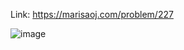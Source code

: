 Link: https://marisaoj.com/problem/227

![image](https://github.com/user-attachments/assets/665f48da-398e-46fd-9f2e-3d8e784b935b)
